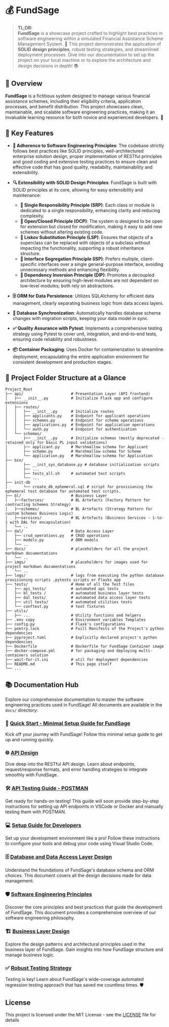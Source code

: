 # 💰 FundSage

> **TL;DR:**  
> **FundSage** is a showcase project crafted to highlight best practices in software engineering within a simulated Financial Assistance Scheme Management System. 🚀 This project demonstrates the application of **SOLID design principles**, robust testing strategies, and streamlined deployment processes. Dive into our documentation to set up the project on your local machine or to explore the architecture and design decisions in depth! 📚


## 🌟 Overview

**FundSage** is a fictitious system designed to manage various financial assistance schemes, including their eligibility criteria, application processes, and benefit distribution. This project showcases clean, maintainable, and scalable software engineering practices, making it an invaluable learning resource for both novice and experienced developers. 🚀

## 🔑 Key Features

- **🔧 Adherence to Software Engineering Principles**: The codebase strictly follows best practices like SOLID principles, well-architectured enterprise solution design, proper implementation of RESTful principles and good coding and extensive testing practices to ensure clean and effective code that has good quality, readabilty, maintainability and extensibility.

- **🔍 Extensibility with SOLID Design Principles**: FundSage is built with SOLID principles at its core, allowing for easy extensibility and maintenance:
  - **📝 Single Responsibility Principle (SRP)**: Each class or module is dedicated to a single responsibility, enhancing clarity and reducing complexity.
  - **🚪 Open/Closed Principle (OCP)**: The system is designed to be open for extension but closed for modification, making it easy to add new schemes without altering existing code.
  - **🔄 Liskov Substitution Principle (LSP)**: Ensures that objects of a superclass can be replaced with objects of a subclass without impacting the functionality, supporting a robust inheritance structure.
  - **🔗 Interface Segregation Principle (ISP)**: Prefers multiple, client-specific interfaces over a single general-purpose interface, avoiding unnecessary methods and enhancing flexibility.
  - **🔄 Dependency Inversion Principle (DIP)**: Promotes a decoupled architecture by ensuring high-level modules are not dependent on low-level modules; both rely on abstractions.

- **🗄️ ORM for Data Persistence**: Utilizes SQLAlchemy for efficient data management, clearly separating business logic from data access layers.

- **🔄 Database Synchronization**: Automatically handles database schema changes with migration scripts, keeping your data model in sync.

- **✅ Quality Assurance with Pytest**: Implements a comprehensive testing strategy using Pytest to cover unit, integration, and end-to-end tests, ensuring code reliability and robustness.

- **📦 Container Packaging**: Uses Docker for containerization to streamline deployment, encapsulating the entire application environment for consistent development and production stages.

## 📂 Project Folder Structure at a Glance

```
Project_Root
├── api/                     # Presentation Layer (API frontend)
│   ├── __init__.py          # Initialize Flask app and configure extensions
│   ├── routes/
│   │   ├── __init__.py      # Initialize routes
│   │   ├── applicants.py    # Endpoint for applicant operations
│   │   ├── schemes.py       # Endpoint for scheme operations
│   │   ├── applications.py  # Endpoint for application operations
│   │   └── auth.py          # Endpoint for authentication
│   └── schemas/
│       ├── __init__.py      # Initialize schemas (mostly deprecated - retained only for basic PL input validations)
│       ├── applicant.py     # Marshmallow schema for Applicant
│       ├── scheme.py        # Marshmallow schema for Scheme
│       └── application.py   # Marshmallow schema for Application
├── bin/
│       ├── __init_sys_database.py # database initialization scripts
│       ├── ...
│       ├── tests_all.sh     # automated test scripts
│       └── ...
├── init-db
│       └── create_db_ephemeral.sql # script for provisioning the ephemeral test database for automated test scripts. 
├── bl/                      # Business Layer
│   ├──factories/            # BL Artefacts (Factory Pattern for contructing Schemes Strategy)
│   ├──schemes/              # BL Artefacts (Strategy Pattern for custom Schemes Business Logic)
│   ├──services/             # BL Artefacts (Business Services - 1-to-1 with DAL for encapsulation)
│   └── ..
├── dal/                     # Data Access Layer
│   ├── crud_operations.py   # CRUD operations
│   ├── models.py            # ORM models
│   └── ..
├── docs/                    # placeholders for all the project markdown documentations
│   └── ..
├── imgs/                    # placeholders for images used for project markdown documentations
│   └── ..
├── logs/                    # logs from executing the python database provisioning scripts ,pytests scripts or Flasks app
├── tests/                   # Home of all the Test files
│   ├── api_tests/           # automated api tests  
│   ├── bl_tests /           # automated business layer tests
│   ├── dal tests/           # automated data access layer tests
│   ├── util tests/          # automated utilities tests
│   └── conftest.py          # text fixtures
├── utils/
│   ├── ...                  # Utility functions and helpers
├── .env copy                # Environment variables Templates
├── config.py                # Flask's configurations
├── poetry.lock              # Fuill Manifests of the Project's python dependencies
├── pyproject.toml           # Explicitly declared project's python dependencies
├── Dockerfile               # Dockerfile for FundSage Container image
├── docker-compose.yml       # for packaging and deploying multi-containers solution
├── wait-for-it.ini          # util for deployment dependencies
├── README.md                # This page itself 
└── ...
```

## 📚 Documentation Hub

Explore our comprehensive documentation to master the software engineering practices used in FundSage! All documents are available in the `docs/` directory:

### 🚀 [Quick Start - Minimal Setup Guide for FundSage](https://github.com/jawkh/gt_cdt_swe_test/blob/main/docs/deployment_guide.md)
Kick off your journey with FundSage! Follow this minimal setup guide to get up and running quickly.

### 🌐 [API Design](https://github.com/jawkh/gt_cdt_swe_test/blob/main/docs/api_design.md) 
Dive deep into the RESTful API design. Learn about endpoints, request/response formats, and error handling strategies to integrate smoothly with FundSage.

### 🛠️ [API Testing Guide - POSTMAN](https://github.com/jawkh/gt_cdt_swe_test/blob/main/docs/api_testing.md) 
Get ready for hands-on testing! This guide will soon provide step-by-step instructions for setting up API endpoints in VSCode or Docker and manually testing them with POSTMAN.

### 💻 [Setup Guide for Developers](https://github.com/jawkh/gt_cdt_swe_test/blob/main/docs/setup_guide_for_dev.md)
Set up your development environment like a pro! Follow these instructions to configure your tools and debug your code using Visual Studio Code.

### 🗄️ [Database and Data Access Layer Design](https://github.com/jawkh/gt_cdt_swe_test/blob/main/docs/db_design.md) 
Understand the foundations of FundSage's database schema and ORM choices. This document covers all the design decisions made for data management.

### 🛡️ [Software Engineering Principles](https://github.com/jawkh/gt_cdt_swe_test/blob/main/docs/sw__eng_principles.md) 
Discover the core principles and best practices that guide the development of FundSage. This document provides a comprehensive overview of our software engineering philosophy.

### 🏗️ [Business Layer Design](https://github.com/jawkh/gt_cdt_swe_test/blob/main/docs/bl_design.md) 
Explore the design patterns and architectural principles used in the business layer of FundSage. Gain insights into how FundSage structure and manage business logic.

### ✅ [Robust Testing Strategy](https://github.com/jawkh/gt_cdt_swe_test/blob/main/docs/testing_strategy.md)
Testing is key! Learn about FundSage's wide-coverage automated regression testing approach that has saved me countless times. 🛡️



## License

This project is licensed under the MIT License - see the [LICENSE](LICENSE) file for details
